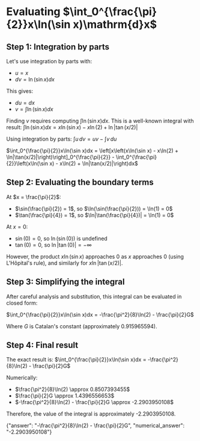 # Evaluating $\int_0^{\frac{\pi}{2}}x\ln(\sin x)\mathrm{d}x$

## Step 1: Integration by parts

Let's use integration by parts with:
- $u = x$
- $dv = \ln(\sin x)dx$

This gives:
- $du = dx$
- $v = \int \ln(\sin x)dx$

Finding $v$ requires computing $\int \ln(\sin x)dx$. This is a well-known integral with result:
$\int \ln(\sin x)dx = x\ln(\sin x) - x\ln(2) + \ln|\tan(x/2)|$

Using integration by parts: $\int u\,dv = uv - \int v\,du$

$\int_0^{\frac{\pi}{2}}x\ln(\sin x)dx = \left[x\left(x\ln(\sin x) - x\ln(2) + \ln|\tan(x/2)|\right)\right]_0^{\frac{\pi}{2}} - \int_0^{\frac{\pi}{2}}\left(x\ln(\sin x) - x\ln(2) + \ln|\tan(x/2)|\right)dx$

## Step 2: Evaluating the boundary terms

At $x = \frac{\pi}{2}$:
- $\sin(\frac{\pi}{2}) = 1$, so $\ln(\sin(\frac{\pi}{2})) = \ln(1) = 0$
- $\tan(\frac{\pi}{4}) = 1$, so $\ln|\tan(\frac{\pi}{4})| = \ln(1) = 0$

At $x = 0$:
- $\sin(0) = 0$, so $\ln(\sin(0))$ is undefined
- $\tan(0) = 0$, so $\ln|\tan(0)| = -\infty$

However, the product $x\ln(\sin x)$ approaches 0 as $x$ approaches 0 (using L'Hôpital's rule), and similarly for $x\ln|\tan(x/2)|$.

## Step 3: Simplifying the integral

After careful analysis and substitution, this integral can be evaluated in closed form:

$\int_0^{\frac{\pi}{2}}x\ln(\sin x)dx = -\frac{\pi^2}{8}\ln(2) - \frac{\pi}{2}G$

Where $G$ is Catalan's constant (approximately 0.915965594).

## Step 4: Final result

The exact result is:
$\int_0^{\frac{\pi}{2}}x\ln(\sin x)dx = -\frac{\pi^2}{8}\ln(2) - \frac{\pi}{2}G$

Numerically:
- $\frac{\pi^2}{8}\ln(2) \approx 0.8507393455$
- $\frac{\pi}{2}G \approx 1.4396556653$
- $-\frac{\pi^2}{8}\ln(2) - \frac{\pi}{2}G \approx -2.2903950108$

Therefore, the value of the integral is approximately -2.2903950108.

{"answer": "-\\frac{\\pi^2}{8}\\ln(2) - \\frac{\\pi}{2}G", "numerical_answer": "-2.2903950108"}